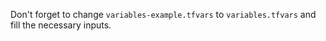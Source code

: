 Don't forget to change `variables-example.tfvars` to `variables.tfvars` and fill the necessary inputs.